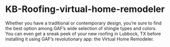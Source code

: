 # KB-Roofing-virtual-home-remodeler
Whether you have a traditional or contemporary design, you’re sure to find the best option among GAF’s wide selection of shingle types and colors. You can even get a sneak peek of your new roofing in Lubbock, TX before installing it using GAF’s revolutionary app: the Virtual Home Remodeler.
